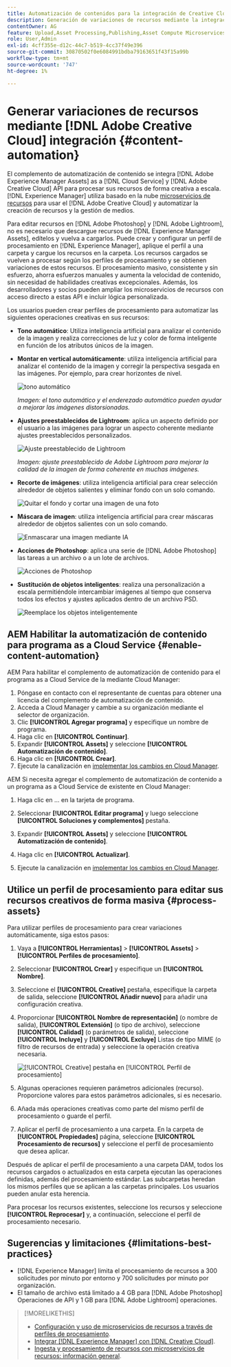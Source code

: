 ```yaml
---
title: Automatización de contenidos para la integración de Creative Cloud
description: Generación de variaciones de recursos mediante la integración de Creative Cloud
contentOwner: AG
feature: Upload,Asset Processing,Publishing,Asset Compute Microservices,Workflow
role: User,Admin
exl-id: 4cff355e-d12c-44c7-b519-4cc37f49e396
source-git-commit: 30870502f0e6084991bdba79163651f43f15a99b
workflow-type: tm+mt
source-wordcount: '747'
ht-degree: 1%

---
```


# Generar variaciones de recursos mediante [!DNL Adobe Creative Cloud] integración {#content-automation}

El complemento de automatización de contenido se integra [!DNL Adobe Experience Manager Assets] as a [!DNL Cloud Service] y [!DNL Adobe Creative Cloud] API para procesar sus recursos de forma creativa a escala. [!DNL Experience Manager] utiliza basado en la nube [microservicios de recursos](/help/assets/asset-microservices-overview.md) para usar el [!DNL Adobe Creative Cloud] y automatizar la creación de recursos y la gestión de medios.

Para editar recursos en [!DNL Adobe Photoshop] y [!DNL Adobe Lightroom], no es necesario que descargue recursos de [!DNL Experience Manager Assets], edítelos y vuelva a cargarlos. Puede crear y configurar un perfil de procesamiento en [!DNL Experience Manager], aplique el perfil a una carpeta y cargue los recursos en la carpeta. Los recursos cargados se vuelven a procesar según los perfiles de procesamiento y se obtienen variaciones de estos recursos. El procesamiento masivo, consistente y sin esfuerzo, ahorra esfuerzos manuales y aumenta la velocidad de contenido, sin necesidad de habilidades creativas excepcionales. Además, los desarrolladores y socios pueden ampliar los microservicios de recursos con acceso directo a estas API e incluir lógica personalizada.

Los usuarios pueden crear perfiles de procesamiento para automatizar las siguientes operaciones creativas en sus recursos:

* **Tono automático**: Utiliza inteligencia artificial para analizar el contenido de la imagen y realiza correcciones de luz y color de forma inteligente en función de los atributos únicos de la imagen.

* **Montar en vertical automáticamente**: utiliza inteligencia artificial para analizar el contenido de la imagen y corregir la perspectiva sesgada en las imágenes. Por ejemplo, para crear horizontes de nivel.

   ![tono automático](/help/assets/assets/content-automation-autotone.png)

   *Imagen: el tono automático y el enderezado automático pueden ayudar a mejorar las imágenes distorsionadas.*

* **Ajustes preestablecidos de Lightroom**: aplica un aspecto definido por el usuario a las imágenes para lograr un aspecto coherente mediante ajustes preestablecidos personalizados.

   ![Ajuste preestablecido de Lightroom](/help/assets/assets/content-automation-lrpresets.png)

   *Imagen: ajuste preestablecido de Adobe Lightroom para mejorar la calidad de la imagen de forma coherente en muchas imágenes.*

* **Recorte de imágenes**: utiliza inteligencia artificial para crear selección alrededor de objetos salientes y eliminar fondo con un solo comando.

   ![Quitar el fondo y cortar una imagen de una foto](/help/assets/assets/content-automation-backgroundremove.png)

* **Máscara de imagen**: utiliza inteligencia artificial para crear máscaras alrededor de objetos salientes con un solo comando.

   ![Enmascarar una imagen mediante IA](/help/assets/assets/content-automation-mask.png)

* **Acciones de Photoshop**: aplica una serie de [!DNL Adobe Photoshop] las tareas a un archivo o a un lote de archivos.

   ![Acciones de Photoshop](/help/assets/assets/content-automation-psactions.png)

* **Sustitución de objetos inteligentes**: realiza una personalización a escala permitiéndole intercambiar imágenes al tiempo que conserva todos los efectos y ajustes aplicados dentro de un archivo PSD.

   ![Reemplace los objetos inteligentemente](/help/assets/assets/content-automation-objectreplace.png)

## AEM Habilitar la automatización de contenido para programa as a Cloud Service {#enable-content-automation}

AEM Para habilitar el complemento de automatización de contenido para el programa as a Cloud Service de la mediante Cloud Manager:

1. Póngase en contacto con el representante de cuentas para obtener una licencia del complemento de automatización de contenido.
1. Acceda a Cloud Manager y cambie a su organización mediante el selector de organización.
1. Clic **[!UICONTROL Agregar programa]** y especifique un nombre de programa.
1. Haga clic en **[!UICONTROL Continuar]**.
1. Expandir **[!UICONTROL Assets]** y seleccione **[!UICONTROL Automatización de contenido]**.
1. Haga clic en **[!UICONTROL Crear]**.
1. Ejecute la canalización en [implementar los cambios en Cloud Manager](https://experienceleague.adobe.com/docs/experience-manager-cloud-service/content/implementing/using-cloud-manager/deploy-code.html).

AEM Si necesita agregar el complemento de automatización de contenido a un programa as a Cloud Service de existente en Cloud Manager:

1. Haga clic en ... en la tarjeta de programa.

1. Seleccionar **[!UICONTROL Editar programa]** y luego seleccione **[!UICONTROL Soluciones y complementos]** pestaña.

1. Expandir **[!UICONTROL Assets]** y seleccione **[!UICONTROL Automatización de contenido]**.
1. Haga clic en **[!UICONTROL Actualizar]**.
1. Ejecute la canalización en [implementar los cambios en Cloud Manager](https://experienceleague.adobe.com/docs/experience-manager-cloud-service/content/implementing/using-cloud-manager/deploy-code.html).

## Utilice un perfil de procesamiento para editar sus recursos creativos de forma masiva {#process-assets}

Para utilizar perfiles de procesamiento para crear variaciones automáticamente, siga estos pasos:

1. Vaya a **[!UICONTROL Herramientas]** > **[!UICONTROL Assets]** > **[!UICONTROL Perfiles de procesamiento]**.

1. Seleccionar **[!UICONTROL Crear]** y especifique un **[!UICONTROL Nombre]**.

1. Seleccione el **[!UICONTROL Creative]** pestaña, especifique la carpeta de salida, seleccione **[!UICONTROL Añadir nuevo]** para añadir una configuración creativa.

1. Proporcionar **[!UICONTROL Nombre de representación]** (o nombre de salida), **[!UICONTROL Extensión]** (o tipo de archivo), seleccione **[!UICONTROL Calidad]** (o parámetros de salida), seleccione **[!UICONTROL Incluye]** y **[!UICONTROL Excluye]** Listas de tipo MIME (o filtro de recursos de entrada) y seleccione la operación creativa necesaria.

   ![[!UICONTROL Creative] pestaña en [!UICONTROL Perfil de procesamiento]](assets/creative-processing-profile.png)

1. Algunas operaciones requieren parámetros adicionales (recurso). Proporcione valores para estos parámetros adicionales, si es necesario.

1. Añada más operaciones creativas como parte del mismo perfil de procesamiento o guarde el perfil.

1. Aplicar el perfil de procesamiento a una carpeta. En la carpeta de **[!UICONTROL Propiedades]** página, seleccione **[!UICONTROL Procesamiento de recursos]** y seleccione el perfil de procesamiento que desea aplicar.

Después de aplicar el perfil de procesamiento a una carpeta DAM, todos los recursos cargados o actualizados en esta carpeta ejecutan las operaciones definidas, además del procesamiento estándar. Las subcarpetas heredan los mismos perfiles que se aplican a las carpetas principales. Los usuarios pueden anular esta herencia.

Para procesar los recursos existentes, seleccione los recursos y seleccione **[!UICONTROL Reprocesar]** y, a continuación, seleccione el perfil de procesamiento necesario.

## Sugerencias y limitaciones {#limitations-best-practices}

* [!DNL Experience Manager] limita el procesamiento de recursos a 300 solicitudes por minuto por entorno y 700 solicitudes por minuto por organización.
* El tamaño de archivo está limitado a 4 GB para [!DNL Adobe Photoshop] Operaciones de API y 1 GB para [!DNL Adobe Lightroom] operaciones.

>[!MORELIKETHIS]
>
>* [Configuración y uso de microservicios de recursos a través de perfiles de procesamiento](/help/assets/asset-microservices-configure-and-use.md).
>* [Integrar  [!DNL Experience Manager]  con [!DNL Creative Cloud]](/help/assets/aem-cc-integration-best-practices.md).
>* [Ingesta y procesamiento de recursos con microservicios de recursos: información general](/help/assets/asset-microservices-overview.md).

